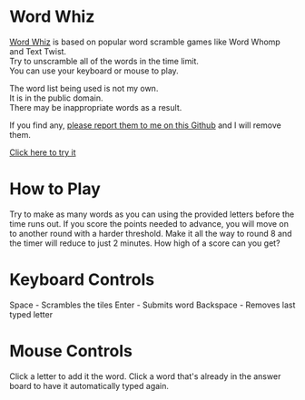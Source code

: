 # Word Whiz

[Word Whiz](https://go1den.github.io/wordwhiz) is based on popular word scramble games like Word Whomp and Text Twist.  
Try to unscramble all of the words in the time limit.  
You can use your keyboard or mouse to play.

The word list being used is not my own.  
It is in the public domain.  
There may be inappropriate words as a result.  

If you find any, [please report them to me on this Github](https://github.com/Go1den/wordwhiz/issues) and I will remove them.

[Click here to try it](https://go1den.github.io/wordwhiz)

# How to Play

Try to make as many words as you can using the provided letters before the time runs out. If you score the points needed to advance, you will move on to another round with a harder threshold. Make it all the way to round 8 and the timer will reduce to just 2 minutes. How high of a score can you get?

# Keyboard Controls
Space - Scrambles the tiles
Enter - Submits word
Backspace - Removes last typed letter

# Mouse Controls
Click a letter to add it the word.
Click a word that's already in the answer board to have it automatically typed again.
